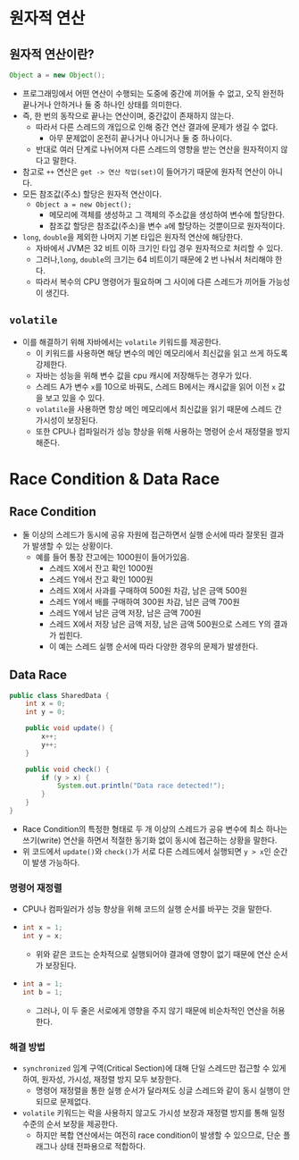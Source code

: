 # 원자적 연산
## 원자적 연산이란?
```java
Object a = new Object();
```
- 프로그래밍에서 어떤 연산이 수행되는 도중에 중간에 끼어들 수 없고, 오직 완전하 끝나거나 안하거나 둘 중 하나인 상태를 의미한다.
- 즉, 한 번의 동작으로 끝나는 연산이며, 중간값이 존재하지 않는다.
  - 따라서 다른 스레드의 개입으로 인해 중간 연산 결과에 문제가 생길 수 없다. 
    - 아무 문제없이 온전히 끝나거나 아니거나 둘 중 하나이다.
  - 반대로 여러 단계로 나뉘어져 다른 스레드의 영향을 받는 연산을 원자적이지 않다고 말한다.  
- 참고로 `++` 연산은 `get -> 연산 작업(set)`이 들어가기 때문에 원자적 연산이 아니다. 
- 모든 참조값(주소) 할당은 원자적 연산이다.
  - `Object a = new Object();`
    - 메모리에 객체를 생성하고 그 객체의 주소값을 생성하여 변수에 할당한다.
    - 참조값 할당은 참조값(주소)을 변수 `a`에 할당하는 것뿐이므로 원자적이다.
- `long`, `double`을 제외한 나머지 기본 타입은 원자적 연산에 해당한다.
  - 자바에서 JVM은 32 비트 이하 크기인 타입 경우 원자적으로 처리할 수 있다.
  - 그러나,`long`, `double`의 크기는 64 비트이기 때문에 2 번 나눠서 처리해야 한다.
  - 따라서 복수의 CPU 명령어가 필요하며 그 사이에 다른 스레드가 끼어들 가능성이 생긴다.

## `volatile`
- 이를 해결하기 위해 자바에서는 `volatile` 키워드를 제공한다.
  - 이 키워드를 사용하면 해당 변수의 메인 메모리에서 최신값을 읽고 쓰게 하도록 강제한다.
  - 자바는 성능을 위해 변수 값을 cpu 캐시에 저장해두는 경우가 있다.
  - 스레드 A가 변수 `x`를 10으로 바꿔도, 스레드 B에서는 캐시값을 읽어 이전 `x` 값을 보고 있을 수 있다.
  - `volatile`을 사용하면 항상 메인 메모리에서 최신값을 읽기 때문에 스레드 간 가시성이 보장된다.
  - 또한 CPU나 컴파일러가 성능 향상을 위해 사용하는 명령어 순서 재정렬을 방지해준다.

# Race Condition & Data Race
## Race Condition
- 둘 이상의 스레드가 동시에 공유 자원에 접근하면서 실행 순서에 따라 잘못된 결과가 발생할 수 있는 상황이다.
  - 예를 들어 통장 잔고에는 1000원이 들어가있음.
    - 스레드 X에서 잔고 확인 1000원
    - 스레드 Y에서 잔고 확인 1000원
    - 스레드 X에서 사과를 구매하여 500원 차감, 남은 금액 500원
    - 스레드 Y에서 배를 구매하여 300원 차감, 남은 금액 700원
    - 스레드 Y에서 남은 금액 저장, 남은 금액 700원
    - 스레드 X에서 저장 남은 금액 저장, 남은 금액 500원으로 스레드 Y의 결과가 씹힌다.
    - 이 예는 스레드 실행 순서에 따라 다양한 경우의 문제가 발생한다.

## Data Race
```java
public class SharedData {
    int x = 0;
    int y = 0;

    public void update() {
        x++;
        y++;
    }

    public void check() {
        if (y > x) {
            System.out.println("Data race detected!");
        }
    }
}
```
- Race Condition의 특정한 형태로 두 개 이상의 스레드가 공유 변수에 최소 하나는 쓰기(write) 연산을 하면서 적절한 동기화 없이 동시에 접근하는 상황을 말한다.
- 위 코드에서 `update()`와 `check()`가 서로 다른 스레드에서 실행되면 `y > x`인 순간이 발생 가능하다.


### 명령어 재정렬
- CPU나 컴파일러가 성능 향상을 위해 코드의 실행 순서를 바꾸는 것을 말한다.
- ```java
  int x = 1;
  int y = x;
  ```
  - 위와 같은 코드는 순차적으로 실행되어야 결과에 영향이 없기 때문에 연산 순서가 보장된다.
- ```java
  int a = 1;
  int b = 1;
  ```
  - 그러나, 이 두 줄은 서로에게 영향을 주지 않기 때문에 비순차적인 연산을 허용한다.

### 해결 방법
- `synchronized` 임계 구역(Critical Section)에 대해 단일 스레드만 접근할 수 있게 하여, 원자성, 가시성, 재정렬 방지 모두 보장한다.
  - 명령어 재정렬을 통한 실행 순서가 달라져도 싱글 스레드와 같이 동시 실행이 안되므로 문제없다.
- `volatile` 키워드는 락을 사용하지 않고도 가시성 보장과 재정렬 방지를 통해 일정 수준의 순서 보장을 제공한다. 
  - 하지만 복합 연산에서는 여전히 race condition이 발생할 수 있으므로, 단순 플래그나 상태 전파용으로 적합하다.
